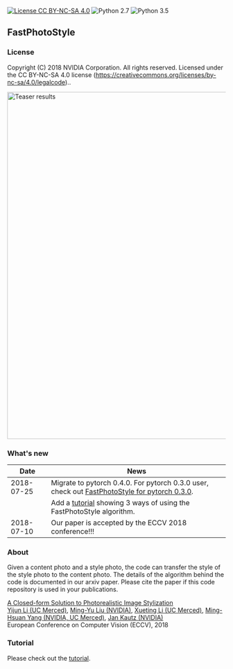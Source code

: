 [![License CC BY-NC-SA 4.0](https://img.shields.io/badge/license-CC4.0-blue.svg)](https://raw.githubusercontent.com/NVIDIA/FastPhotoStyle/master/LICENSE.md)
![Python 2.7](https://img.shields.io/badge/python-2.7-green.svg)
![Python 3.5](https://img.shields.io/badge/python-3.5-green.svg)

## FastPhotoStyle

### License
Copyright (C) 2018 NVIDIA Corporation.  All rights reserved.
Licensed under the CC BY-NC-SA 4.0 license (https://creativecommons.org/licenses/by-nc-sa/4.0/legalcode)..

<img src="https://raw.githubusercontent.com/NVIDIA/FastPhotoStyle/master/teaser.png" width="800" title="Teaser results"> 


### What's new
 
 | Date     | News |
 |----------|--------------|
 |2018-07-25| Migrate to pytorch 0.4.0. For pytorch 0.3.0 user, check out [FastPhotoStyle for pytorch 0.3.0](https://github.com/NVIDIA/FastPhotoStyle/releases/tag/f33e07f). |
 |          | Add a [tutorial](TUTORIAL.md) showing 3 ways of using the FastPhotoStyle algorithm.|
 |2018-07-10| Our paper is accepted by the ECCV 2018 conference!!! | 


### About

Given a content photo and a style photo, the code can transfer the style of the style photo to the content photo. The details of the algorithm behind the code is documented in our arxiv paper. Please cite the paper if this code repository is used in your publications.

[A Closed-form Solution to Photorealistic Image Stylization](https://arxiv.org/abs/1802.06474) <br> 
[Yijun Li (UC Merced)](https://sites.google.com/site/yijunlimaverick/), [Ming-Yu Liu (NVIDIA)](http://mingyuliu.net/), [Xueting Li (UC Merced)](https://sunshineatnoon.github.io/), [Ming-Hsuan Yang (NVIDIA, UC Merced)](http://faculty.ucmerced.edu/mhyang/), [Jan Kautz (NVIDIA)](http://jankautz.com/) <br>
European Conference on Computer Vision (ECCV), 2018 <br>


### Tutorial

Please check out the [tutorial](TUTORIAL.md).


